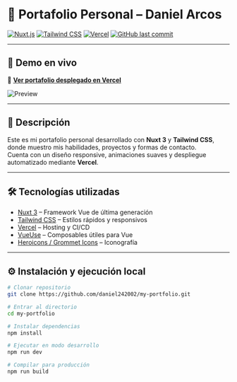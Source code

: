# 💼 Portafolio Personal – Daniel Arcos

[![Nuxt.js](https://img.shields.io/badge/Nuxt-3-00DC82?style=flat&logo=nuxtdotjs&logoColor=white)](https://nuxt.com)
[![Tailwind CSS](https://img.shields.io/badge/Tailwind_CSS-38B2AC?style=flat&logo=tailwind-css&logoColor=white)](https://tailwindcss.com)
[![Vercel](https://img.shields.io/badge/Deployed_on-Vercel-000000?style=flat&logo=vercel&logoColor=white)](https://vercel.com)
[![GitHub last commit](https://img.shields.io/github/last-commit/daniel242002/my-portfolio?color=blue&style=flat)](https://github.com/daniel242002/my-portfolio)

---

## 🚀 Demo en vivo
🔗 **[Ver portafolio desplegado en Vercel](https://tu-portafolio.vercel.app)**

![Preview](https://via.placeholder.com/900x500.png?text=Captura+del+Portafolio)

---

## 📌 Descripción
Este es mi portafolio personal desarrollado con **Nuxt 3** y **Tailwind CSS**, donde muestro mis habilidades, proyectos y formas de contacto.  
Cuenta con un diseño responsive, animaciones suaves y despliegue automatizado mediante **Vercel**.

---

## 🛠️ Tecnologías utilizadas
- [Nuxt 3](https://nuxt.com) – Framework Vue de última generación
- [Tailwind CSS](https://tailwindcss.com) – Estilos rápidos y responsivos
- [Vercel](https://vercel.com) – Hosting y CI/CD
- [VueUse](https://vueuse.org/) – Composables útiles para Vue
- [Heroicons / Grommet Icons](https://heroicons.com) – Iconografía

---

## ⚙️ Instalación y ejecución local
```bash
# Clonar repositorio
git clone https://github.com/daniel242002/my-portfolio.git

# Entrar al directorio
cd my-portfolio

# Instalar dependencias
npm install

# Ejecutar en modo desarrollo
npm run dev

# Compilar para producción
npm run build
